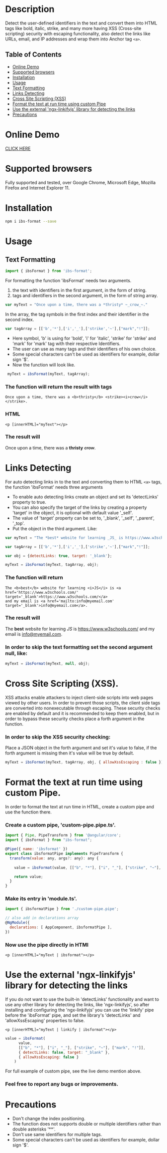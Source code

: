 # Description

Detect the user-defined identifiers in the text and convert them into HTML tags like bold, italic, strike, and many more having XSS (Cross-site scripting) security with escaping functionality, also detect the links like URLs, email, and IP addresses and wrap them into Anchor tag `<a>`.

## Table of Contents
- [Online Demo](#demo)
- [Supported browsers](#browsers)
- [Installation](#installation)
- [Usage](#usage)
- [Text Formatting](#text-formatting)
- [Links Detecting](#links-detecting)
- [Cross Site Scripting (XSS)](#cross-site-scripting)
- [Format the text at run time using custom Pipe](#pipe)
- [Use the external 'ngx-linkifyjs' library for detecting the links](#linkifyjs)
- [Precautions](#precautions)

<a name="demo"/>

# Online Demo

<a href="https://stackblitz.com/edit/angular-ivy-up1fwx?file=src%2Fapp%2Fcustom-pipe.pipe.ts" target='_blank'>CLICK HERE</a>

<a name="browsers"/>

# Supported browsers

Fully supported and tested, over Google Chrome, Microsoft Edge, Mozilla Firefox and Internet Explorer 11.

<a name="installation"/>

# Installation

```bash
npm i ibs-format --save
```

<a name="usage"/>

# Usage

<a name="text-formatting"/>

## Text Formatting

```js
import { ibsFormat } from 'ibs-format';
```

 For formatting the function 'ibsFormat' needs two arguments.
   1) the text with identifiers in the first argument, in the form of string.
   2) tags and identifiers in the second argument, in the form of string array.

```js
var myText = "Once upon a time, there was a *thristy* ~_crow_~."
```

In the array, the tag symbols in the first index and their identifier in the second index.

```js
var tagArray = [['b','*'],['i','_'],['strike','~'],["mark","!"]];
```

 * Here symbol, 'b' is using for 'bold', 'i' for 'italic', 'strike' for 'strike' and 'mark' for 'mark' tag with their respective Identifiers.
 * The user can use as many tags and their identifiers of his own choice.
 * Some special characters can't be used as identifiers for example, dollar sign '$'.
 * Now the function will look like.

```js
 myText = ibsFormat(myText, tagArray);
```

### The function will return the result with tags

`Once upon a time, there was a <b>thristy</b> <strike><i>crow</i></strike>.`


### HTML

`<p [innerHTML]="myText"></p>`


### The result will

Once upon a time, there was a <b>thristy</b> <strike><i>crow</i></strike>.

<a name="links-detecting"/>

# Links Detecting

For auto detecting links in to the text and converting them to HTML `<a>` tags, the function 'ibsFormat' needs three arguments
 * To enable auto detecting links create an object and set its 'detectLinks' property to true.
 * You can also specify the target of the links by creating a property 'target' in the object, it is optional with default value '_self'.
 * The value of 'target' property can be set to, '_blank', '_self', '_parent', '_top'.
 * Put the object in the third argument.
 Like:

 ```js
 var myText = "The *best* website for learning _JS_ is https://www.w3schools.com/ and my email is info@myemail.com."

 var tagArray = [['b','*'],['i','_'],['strike','~'],["mark","!"]];

 var obj = {detectLinks: true, target: '_blank'};

 myText = ibsFormat(myText, tagArray, obj);
 ```

### The function will return

````
The <b>best</b> website for learning <i>JS</i> is <a href='https://www.w3schools.com/' target='_blank'>https://www.w3schools.com/</a>
and my email is <a href='mailto:info@myemail.com' target='_blank'>info@myemail.com</a>.
````

### The result will

The <b>best</b> website for learning <i>JS</i> is <a href='https://www.w3schools.com/' target='_blank'>https://www.w3schools.com/</a>
and my email is <a href='mailto:info@myemail.com' target='_blank'>info@myemail.com</a>.


### In order to skip the text formatting set the second argument null, like:

```js
myText = ibsFormat(myText, null, obj);
```
<a name="cross-site-scripting"/>

# Cross Site Scripting (XSS).

XSS attacks enable attackers to inject client-side scripts into web pages viewed by other users. In order to prevent those scripts, the
client side tags are converted into nonexecutable through escaping. These security checks are enabled by default and it is recommended to
keep them enabled, but in order to bypass these security checks place a forth argument in the function. 

### In order to skip the XSS security checking:

Place a JSON object in the forth argument and set it's value to false, if the forth argument is missing then it's value will be true by default. 

```js
myText = ibsFormat(myText, tagArray, obj, { allowXssEscaping : false });
```

<a name="pipe"/>

# Format the text at run time using custom Pipe.

In order to format the text at run time in HTML, create a custom pipe and use the function there.

### Create a custom pipe, 'custom-pipe.pipe.ts'.

```js
import { Pipe, PipeTransform } from '@angular/core';
import { ibsFormat } from "ibs-format";

@Pipe({ name: 'ibsformat' })
export class ibsformatPipe implements PipeTransform {
  transform(value: any, args?: any): any {
    
    value = ibsFormat(value, [["b", "*"], ["i", "_"], ["strike", "~"],["mark","!"]],{ detectLinks: true, target: "_blank" });

    return value;
  }
}
```

### Make its entry in 'module.ts'.

```js
import { ibsformatPipe } from './custom-pipe.pipe';

// also add in declarations array
@NgModule({
  declarations: [ AppComponent, ibsformatPipe ],
})
```

### Now use the pipe directly in HTMl

`<p [innerHTML]="myText | ibsformat"></p>`

<a name="linkifyjs"/>

# Use the external 'ngx-linkifyjs' library for detecting the links

If you do not want to use the built-in 'detectLinks' functionality and want to use any other library for detecting the links, like 'ngx-linkifyjs', so after installing and configuring the 'ngx-linkifyjs' you can use the 'linkify' pipe before the 'ibsFormat' pipe, 
and set the library's 'detectLinks' and 'allowXssEscaping' properties to false.

`<p [innerHTML]="myText | linkify | ibsformat"></p>`

```js
value = ibsFormat(
      value,
      [["b", "*"], ["i", "_"], ["strike", "~"], ["mark", "!"]],
      { detectLinks: false, target: "_blank" }, 
      { allowXssEscaping: false } 
    )
```


For full example of custom pipe, see the live demo mention above.

### Feel free to report any bugs or improvements.

<a name="precautions"/>

# Precautions

* Don't change the index positioning.
* The function does not supports double or multiple identifiers rather than double asterisks '**'.
* Don't use same identifiers for multiple tags.
* Some special characters can't be used as identifiers for example, dollar sign '$'.

